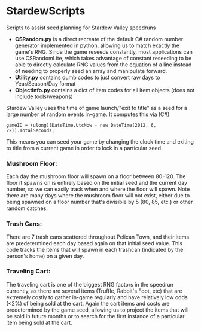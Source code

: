 # StardewScripts

Scripts to assist seed planning for Stardew Valley speedruns

- **CSRandom.py** is a direct recreate of the default C# random number generator implemented in python, allowing us to match exactly the game's RNG. Since the game reseeds constantly, most applications can use CSRandomLite, which takes advantage of constant reseeding to be able to directly calculate RNG values from the equation of a line instead of needing to properly seed an array and manipulate forward.
- **Utility.py** contains dumb codes to just convert raw days to Year/Season/Day format
- **ObjectInfo.py** contains a dict of item codes for all item objects (does not include tools/weapons)

Stardew Valley uses the time of game launch/"exit to title" as a seed for a large number of random events in-game. It computes this via (C#)
```
gameID = (ulong)(DateTime.UtcNow - new DateTime(2012, 6, 22)).TotalSeconds;
```

This means you can seed your game by changing the clock time and exiting to title from a current game in order to lock in a particular seed.


### Mushroom Floor:
Each day the mushroom floor will spawn on a floor between 80-120. The floor it spawns on is entirely based on the initial seed and the current day number, so we can easily track when and where the floor will spawn. Note there are many days where the mushroom floor will not exist, either due to being spawned on a floor number that's divisible by 5 (80, 85, etc.) or other random catches.

### Trash Cans:
There are 7 trash cans scattered throughout Pelican Town, and their items are predetermined each day based again on that initial seed value. This code tracks the items that will spawn in each trashcan (indicated by the person's home) on a given day.

### Traveling Cart:
The traveling cart is one of the biggest RNG factors in the speedrun currently, as there are several items (Truffle, Rabbit's Foot, etc) that are extremely costly to gather in-game regularly and have relatively low odds (<2%) of being sold at the cart. Again the cart items and costs are predetermined by the game seed, allowing us to project the items that will be sold in future months or to search for the first instance of a particular item being sold at the cart.

